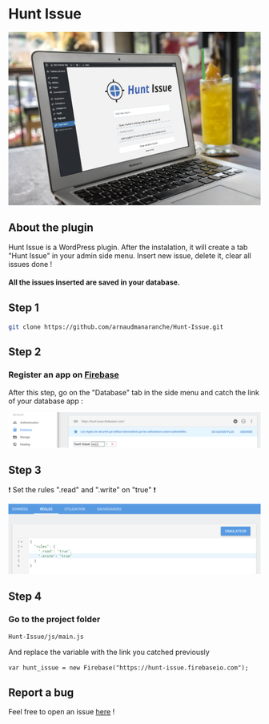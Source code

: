 # Hunt Issue

![alt text](assets/img/mockup.jpg "Hunt Issue")


## About the plugin

Hunt Issue is a WordPress plugin. After the instalation, it will create a tab "Hunt Issue" in your admin side menu. Insert new issue, delete it, clear all issues done !
#### All the issues inserted are saved in your database.

## Step 1

```bash
git clone https://github.com/arnaudmanaranche/Hunt-Issue.git
```

## Step 2

### Register an app on <a href="https://www.firebase.com/">Firebase</a>

After this step, go on the "Database" tab in the side menu and catch the link of your database app :

![alt text](assets/img/screenshot_firebase.png "Screenshot Firebase")

## Step 3 

:exclamation: Set the rules ".read" and ".write" on "true" :exclamation:

![alt text](assets/img/screenshot_firebase2.png "Screenshot Firebase 2")

## Step 4

### Go to the project folder

```bash
Hunt-Issue/js/main.js
```

And replace the variable with the link you catched previously

```JS
var hunt_issue = new Firebase("https://hunt-issue.firebaseio.com");
```
## Report a bug

Feel free to open an issue <a href="https://github.com/arnaudmanaranche/Hunt-Issue/issues">here</a> !

